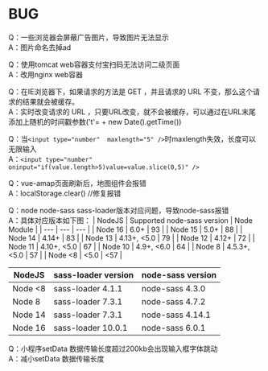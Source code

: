 # BUG
Q：一些浏览器会屏蔽广告图片，导致图片无法显示  
A：图片命名去掉ad  

Q：使用tomcat web容器支付宝扫码无法访问二级页面  
A：改用nginx web容器  

Q：在IE浏览器下，如果请求的方法是 GET ，并且请求的 URL 不变，那么这个请求的结果就会被缓存。  
A：实时改变请求的 URL ，只要URL改变，就不会被缓存，可以通过在URL末尾添加上随机的时间戳参数('t'= + new Date().getTime())  

Q：当`<input type="number"  maxlength="5" />`时maxlength失效，长度可以无限输入    
A：`<input type="number" oninput="if(value.length>5)value=value.slice(0,5)" />`  

Q：vue-amap页面刷新后，地图组件会报错  
A：localStorage.clear() //修复报错  

Q：node node-sass sass-loader版本对应问题，导致node-sass报错  
A：具体对应版本如下图：
| NodeJS | Supported node-sass version | Node Module |
| --- | --- | --- |
| Node 16 | 6.0+ | 93 |
| Node 15 | 5.0+ | 88 |
| Node 14 | 4.14+ | 83 |
| Node 13 | 4.13+, <5.0 | 79 |
| Node 12 | 4.12+ | 72 |
| Node 11 | 4.10+, <5.0 | 67 |
| Node 10 | 4.9+, <6.0 | 64 |
| Node 8 | 4.5.3+, <5.0 | 57 |
| Node <8 | <5.0 | <57 |

| NodeJS | sass-loader  version | node-sass version |
| --- | --- | --- |
| Node <8 | sass-loader 4.1.1 | node-sass 4.3.0 |
| Node 8 | sass-loader 7.3.1 | node-sass 4.7.2 |
| Node 14 | sass-loader 7.3.1 | node-sass 4.14.1 |
| Node 16 | sass-loader 10.0.1 | node-sass 6.0.1 |

Q：小程序setData 数据传输长度超过200kb会出现输入框字体跳动  
A：减小setData 数据传输长度